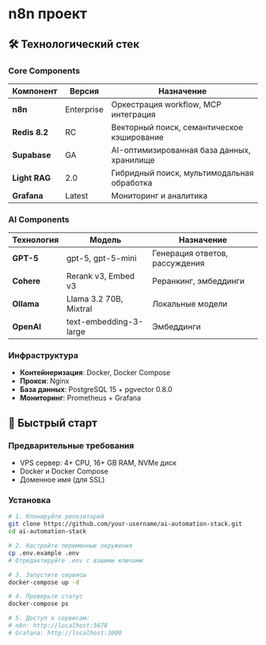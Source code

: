 # n8n проект

## 🛠️ Технологический стек

### Core Components

| Компонент     | Версия     | Назначение                                 |
| ------------- | ---------- | ------------------------------------------ |
| **n8n**       | Enterprise | Оркестрация workflow, MCP интеграция       |
| **Redis 8.2** | RC         | Векторный поиск, семантическое кэширование |
| **Supabase**  | GA         | AI-оптимизированная база данных, хранилище |
| **Light RAG** | 2.0        | Гибридный поиск, мультимодальная обработка |
| **Grafana**   | Latest     | Мониторинг и аналитика                     |

### AI Components

| Технология | Модель                 | Назначение                     |
| ---------- | ---------------------- | ------------------------------ |
| **GPT-5**  | gpt-5, gpt-5-mini      | Генерация ответов, рассуждения |
| **Cohere** | Rerank v3, Embed v3    | Реранкинг, эмбеддинги          |
| **Ollama** | Llama 3.2 70B, Mixtral | Локальные модели               |
| **OpenAI** | text-embedding-3-large | Эмбеддинги                     |

### Инфраструктура

- **Контейнеризация**: Docker, Docker Compose
- **Прокси**: Nginx
- **База данных**: PostgreSQL 15 + pgvector 0.8.0
- **Мониторинг**: Prometheus + Grafana

## 🚀 Быстрый старт

### Предварительные требования

- VPS сервер: 4+ CPU, 16+ GB RAM, NVMe диск
- Docker и Docker Compose
- Доменное имя (для SSL)

### Установка

```bash
# 1. Клонируйте репозиторий
git clone https://github.com/your-username/ai-automation-stack.git
cd ai-automation-stack

# 2. Настройте переменные окружения
cp .env.example .env
# Отредактируйте .env с вашими ключами

# 3. Запустите сервисы
docker-compose up -d

# 4. Проверьте статус
docker-compose ps

# 5. Доступ к сервисам:
# n8n: http://localhost:5678
# Grafana: http://localhost:3000
```
